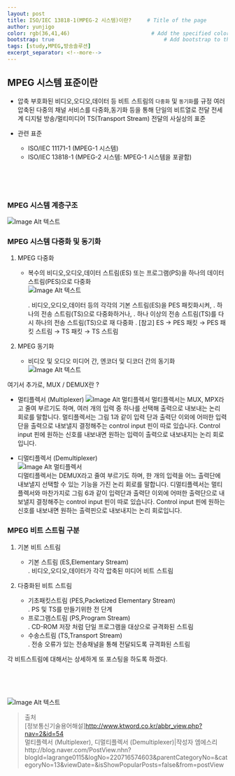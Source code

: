 ```yaml
---
layout: post
title: ISO/IEC 13818-1(MPEG-2 시스템)이란?     # Title of the page
author: yunjigo                   
color: rgb(36,41,46)                          # Add the specified color as feature image, and change link colors in post
bootstrap: true                                   # Add bootstrap to the page
tags: [study,MPEG,방송솔루션]
excerpt_separator: <!--more-->
---
```


## MPEG 시스템 표준이란 <br>
      
  - 압축 부호화된 비디오,오디오,데이터 등 비트 스트림의 `다중화` 및 `동기화`를 규정 
    여러 압축된 다중의 채널 서비스를 다중화,동기화 등을 통해 단일의 비트열로 전달 
    전세계 디지털 방송/멀티미디어 TS(Transport Stream) 전달의 사실상의 표준 
  
  - 관련 표준                                                          
     - ISO/IEC 11171-1 (MPEG-1 시스템) 
     - ISO/IEC 13818-1 (MPEG-2 시스템: MPEG-1 시스템을 포괄함)  

<!--more-->


<br><br><br>
### MPEG 시스템 계층구조
![Image Alt 텍스트](http://www.ktword.co.kr/img_data/3682_1.JPG)
 
      
### MPEG 시스템 다중화 및 동기화

  1. MPEG 다중화
     - 복수의 비디오,오디오,데이터 스트림(ES) 또는 프로그램(PS)을 하나의 데이터 스트림(PES)으로 다중화      
         ![Image Alt 텍스트](http://www.ktword.co.kr/img_data/3682_2.JPG)

        . 비디오,오디오,데이터 등의 각각의 기본 스트림(ES)을 PES 패킷화시켜,
        . 하나의 전송 스트림(TS)으로 다중화하거나, 
        . 하나 이상의 전송 스트림(TS)를 다시 하나의 전송 스트림(TS)으로 재 다중화
        . [참고] ES → PES 패킷 → PES 패킷 스트림 → TS 패킷 → TS 스트림

  2. MPEG 동기화
     - 비디오 및 오디오 미디어 간, 엔코더 및 디코더 간의 동기화
       ![Image Alt 텍스트](http://www.ktword.co.kr/img_data/3682_3.JPG)
       
            
여기서 추가로, MUX / DEMUX란 ? 
      
- 멀티플렉서 (Multiplexer)
![Image Alt 멀티플렉서](http://postfiles11.naver.net/20160522_202/lagrange0115_1463894040126oH6zm_PNG/%B1%D7%B8%B21.png?type=w773) 
멀티플렉서는 MUX, MPX라고 줄여 부르기도 하며, 여러 개의 입력 중 하나를 선택해 출력으로 내보내는 논리 회로를 말합니다. 멀티플렉서는 그림 1과 같이 입력 단과 출력단 이외에 어떠한 입력단을 출력으로 내보낼지 결정해주는 control input 핀이 따로 있습니다. Control input 핀에 원하는 신호를 내보내면 원하는 입력이 출력으로 내보내지는 논리 회로입니다.     
      
- 디멀티플렉서 (Demultiplexer)      
![Image Alt 멀티플렉서](http://postfiles4.naver.net/MjAxOTA1MjhfMjk0/MDAxNTU5MDQxMzI4Mjkz.rJJSdyRZtSP2cqv9iu0RElJzLjlKqQtseF2kt-3URGkg.ErFcceZk0lUuVjItkgPThusAOMLg6xrM39QhGfVOuxQg.PNG.lagrange0115/%EA%B7%B8%EB%A6%BC2.png?type=w773)  
디멀티플렉서는 DEMUX라고 줄여 부르기도 하며, 한 개의 입력을 어느 출력단에 내보낼지 선택할 수 있는 기능을 가진 논리 회로를 말합니다. 디멀티플렉서는 멀티플렉서와 마찬가지로 그림 6과 같이 입력단과 출력단 이외에 어떠한 출력단으로 내보낼지 결정해주는 control input 핀이 따로 있습니다. Control input 핀에 원하는 신호를 내보내면 원하는 출력핀으로 내보내지는 논리 회로입니다.    
      


### MPEG 비트 스트림 구분

  1. 기본 비트 스트림    
     - 기본 스트림 (ES,Elementary Stream)      
        . 비디오,오디오,데이터가 각각 압축된 미디어 비트 스트림  

  2. 다중화된 비트 스트림  
     - 기초패킷스트림 (PES,Packetized Elementary Stream)     
        . PS 및 TS를 만들기위한 전 단계
     - 프로그램스트림 (PS,Program Stream)  
        . CD-ROM 저장 처럼 단일 프로그램을 대상으로 규격화된 스트림
     - 수송스트림 (TS,Transport Stream)  
        . 전송 오류가 있는 전송채널을 통해 전달되도록 규격화된 스트림

각 비트스트림에 대해서는 상세하게 또 포스팅을 하도록 하겠다.


<br><br><br>

![Image Alt 텍스트](http://app.jjalbang.today/jj1G9.gif)




>출처    
[정보통신기술용어해설]http://www.ktword.co.kr/abbr_view.php?nav=2&id=54     
멀티플렉서 (Multiplexer), 디멀티플렉서 (Demultiplexer)|작성자 엠에스리http://blog.naver.com/PostView.nhn?blogId=lagrange0115&logNo=220716574603&parentCategoryNo=&categoryNo=13&viewDate=&isShowPopularPosts=false&from=postView 
